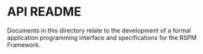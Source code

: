 # API README #
Documents in this directory relate to the development of a formal application programming interface and specifications for the RSPM Framework.
